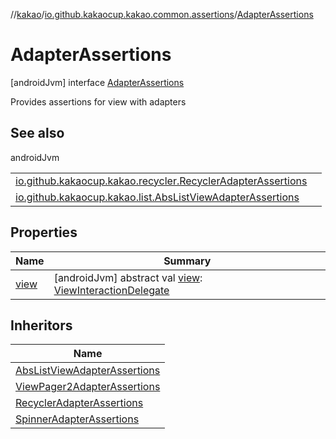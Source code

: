 //[kakao](../../../index.md)/[io.github.kakaocup.kakao.common.assertions](../index.md)/[AdapterAssertions](index.md)



# AdapterAssertions  
 [androidJvm] interface [AdapterAssertions](index.md)

Provides assertions for view with adapters

   


## See also  
  
androidJvm  
  
| | |
|---|---|
| <a name="io.github.kakaocup.kakao.common.assertions/AdapterAssertions///PointingToDeclaration/"></a>[io.github.kakaocup.kakao.recycler.RecyclerAdapterAssertions](../../io.github.kakaocup.kakao.recycler/-recycler-adapter-assertions/index.md)| <a name="io.github.kakaocup.kakao.common.assertions/AdapterAssertions///PointingToDeclaration/"></a>|
| <a name="io.github.kakaocup.kakao.common.assertions/AdapterAssertions///PointingToDeclaration/"></a>[io.github.kakaocup.kakao.list.AbsListViewAdapterAssertions](../../io.github.kakaocup.kakao.list/-abs-list-view-adapter-assertions/index.md)| <a name="io.github.kakaocup.kakao.common.assertions/AdapterAssertions///PointingToDeclaration/"></a>|
  


## Properties  
  
|  Name |  Summary | 
|---|---|
| <a name="io.github.kakaocup.kakao.common.assertions/AdapterAssertions/view/#/PointingToDeclaration/"></a>[view](view.md)| <a name="io.github.kakaocup.kakao.common.assertions/AdapterAssertions/view/#/PointingToDeclaration/"></a> [androidJvm] abstract val [view](view.md): [ViewInteractionDelegate](../../io.github.kakaocup.kakao.delegate/-view-interaction-delegate/index.md)   <br>|


## Inheritors  
  
|  Name | 
|---|
| <a name="io.github.kakaocup.kakao.list/AbsListViewAdapterAssertions///PointingToDeclaration/"></a>[AbsListViewAdapterAssertions](../../io.github.kakaocup.kakao.list/-abs-list-view-adapter-assertions/index.md)|
| <a name="io.github.kakaocup.kakao.pager2/ViewPager2AdapterAssertions///PointingToDeclaration/"></a>[ViewPager2AdapterAssertions](../../io.github.kakaocup.kakao.pager2/-view-pager2-adapter-assertions/index.md)|
| <a name="io.github.kakaocup.kakao.recycler/RecyclerAdapterAssertions///PointingToDeclaration/"></a>[RecyclerAdapterAssertions](../../io.github.kakaocup.kakao.recycler/-recycler-adapter-assertions/index.md)|
| <a name="io.github.kakaocup.kakao.spinner/SpinnerAdapterAssertions///PointingToDeclaration/"></a>[SpinnerAdapterAssertions](../../io.github.kakaocup.kakao.spinner/-spinner-adapter-assertions/index.md)|

